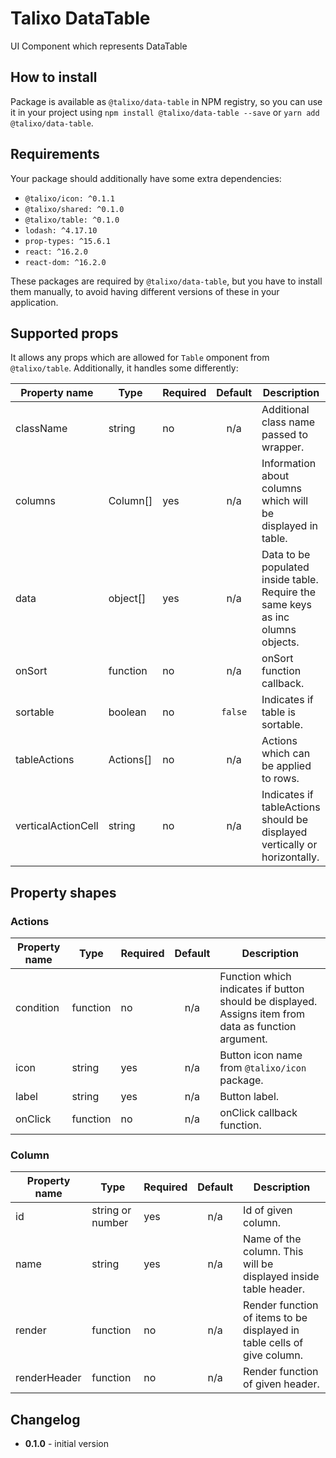 # Talixo DataTable

UI Component which represents DataTable

## How to install

Package is available as `@talixo/data-table` in NPM registry, so you can use it in your project
using `npm install @talixo/data-table --save` or `yarn add @talixo/data-table`.

## Requirements

Your package should additionally have some extra dependencies:

- `@talixo/icon: ^0.1.1`
- `@talixo/shared: ^0.1.0`
- `@talixo/table: ^0.1.0`
- `lodash: ^4.17.10`
- `prop-types: ^15.6.1`
- `react: ^16.2.0`
- `react-dom: ^16.2.0`

These packages are required by `@talixo/data-table`, but you have to install them manually,
to avoid having different versions of these in your application.

## Supported props

It allows any props which are allowed for `Table` omponent from `@talixo/table`. Additionally, it handles some differently:

Property name       | Type      | Required  | Default | Description                    
--------------------|-----------|-----------|:-------:|--------------------------------
className           | string    | no        | n/a     | Additional class name passed to wrapper.
columns             | Column[]  | yes       | n/a     | Information about columns which will be displayed in table.
data                | object[]  | yes       | n/a     | Data to be populated inside table. Require the same keys as inc olumns objects.
onSort              | function  | no        | n/a     | onSort function callback.
sortable            | boolean   | no        |`false`  | Indicates if table is sortable.
tableActions        | Actions[] | no        | n/a     | Actions which can be applied to rows.
verticalActionCell  | string    | no        | n/a     | Indicates if tableActions should be displayed vertically or horizontally.

## Property shapes

### Actions

Property name       | Type      | Required  | Default | Description                    
--------------------|-----------|-----------|:-------:|--------------------------------
condition           | function  | no        | n/a     | Function which indicates if button should be displayed. Assigns item from data as function argument.
icon                | string    | yes       | n/a     | Button icon name from `@talixo/icon` package.
label               | string    | yes       | n/a     | Button label.
onClick             | function  | no        | n/a     | onClick callback function.

### Column

Property name       | Type              | Required  | Default | Description
--------------------|-------------------|-----------|:-------:|--------------------------------
id                  | string or number  | yes       | n/a     | Id of given column.
name                | string            | yes       | n/a     | Name of the column. This will be displayed inside table header.
render              | function          | no        | n/a     | Render function of items to be displayed in table cells of give column.
renderHeader        | function          | no        | n/a     | Render function of given header.

## Changelog

- **0.1.0** - initial version
